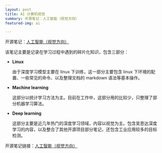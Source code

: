 ```yaml
---
layout: post
title: AI 计算机视觉
summary: 开源笔记：人工智能（视觉方向）
featured-img: ai

---
```



开源笔记：[人工智能（视觉方向）](https://github.com/jinbooooom/DL-ML-algorithm-paper-offer)  

该笔记主要是记录在学习过程中遇到的碎片化知识，包含三部分：

- **Linux**

  由于深度学习模型主要在 linux 下训练，这一部分主要包含 linux 下环境的配置、一些常见的命令、以及整理文档的 markdown 语法等基本操作。

- **Machine learning**

  这部分以统计学习方法为主。目前在工作中，这部分用的比较少，只整理了部分机器学习算法。

- **Deep learning**

  这部分主要是近几年热门的深度学习领域，内容以视觉为主。包含吴恩达深度学习的内容，以及整合了其他开源项目部分笔记，还包含工业应用较多的目标检测。
  

开源笔记链接：[人工智能（视觉方向）](https://github.com/jinbooooom/DL-ML-algorithm-paper-offer)

